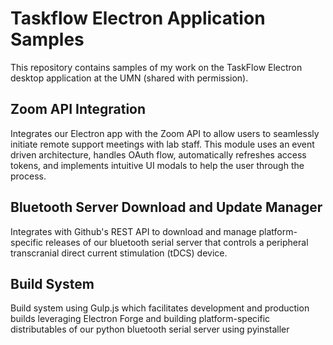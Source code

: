 # Taskflow Electron Application Samples

This repository contains samples of my work on the TaskFlow Electron desktop application at the UMN (shared with permission).

## Zoom API Integration
Integrates our Electron app with the Zoom API to allow users to seamlessly initiate remote support meetings with lab staff. This module uses an event driven architecture, handles OAuth flow, automatically refreshes access tokens, and implements intuitive UI modals to help the user through the process.

## Bluetooth Server Download and Update Manager
Integrates with Github's REST API to download and manage platform-specific releases of our bluetooth serial server that controls a peripheral transcranial direct current stimulation (tDCS) device.

## Build System
Build system using Gulp.js which facilitates development and production builds leveraging Electron Forge and building platform-specific distributables of our python bluetooth serial server using pyinstaller